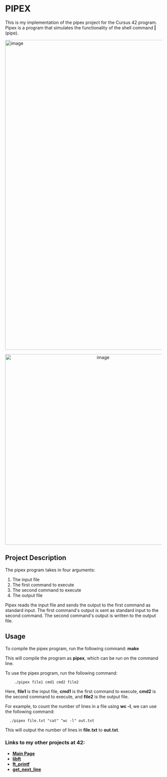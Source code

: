# PIPEX

This is my implementation of the pipex project for the Cursus 42 program. Pipex is a program that simulates the functionality of the shell command **|** (pipe).

<img width="997" alt="image" src="https://user-images.githubusercontent.com/113030191/226335526-8f8a9af2-5daf-4321-b05b-0e0919ecd480.png">

<p align="center">
<img width="614" alt="image" src="https://user-images.githubusercontent.com/113030191/226335850-90b32305-4851-4824-be4a-b5b882bf0dc9.png">
</p>

## Project Description

The pipex program takes in four arguments:

1. The input file
2. The first command to execute
3. The second command to execute
4. The output file

Pipex reads the input file and sends the output to the first command as standard input. The first command's output is sent as standard input to the second command. The second command's output is written to the output file.

## Usage

To compile the pipex program, run the following command: **make**

This will compile the program as **pipex**, which can be run on the command line.

To use the pipex program, run the following command:

        ./pipex file1 cmd1 cmd2 file2
        
Here, **file1** is the input file, **cmd1** is the first command to execute, **cmd2** is the second command to execute, and **file2** is the output file.

For example, to count the number of lines in a file using **wc -l**, we can use the following command:

      ./pipex file.txt "cat" "wc -l" out.txt

This will output the number of lines in **file.txt** to **out.txt**.

### Links to my other projects at 42:

- **[Main Page](../README.md)**
- **[libft](/libft)**
- **[ft_printf](/ft_printf)**
- **[get_next_line](/get_next_line)**
